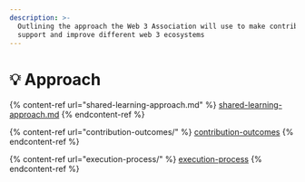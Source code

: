 ```yaml
---
description: >-
  Outlining the approach the Web 3 Association will use to make contributions to
  support and improve different web 3 ecosystems
---
```


# 💡 Approach

{% content-ref url="shared-learning-approach.md" %}
[shared-learning-approach.md](shared-learning-approach.md)
{% endcontent-ref %}

{% content-ref url="contribution-outcomes/" %}
[contribution-outcomes](contribution-outcomes/)
{% endcontent-ref %}

{% content-ref url="execution-process/" %}
[execution-process](execution-process/)
{% endcontent-ref %}
